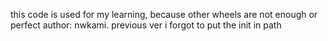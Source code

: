 this code is used for my learning, because other wheels are not enough or perfect
author: nwkami. previous ver i forgot to put the init in path